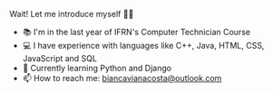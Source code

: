 Wait! Let me introduce myself 👩‍💻
- 📚 I'm in the last year of IFRN's Computer Technician Course
- 💻 I have experience with languages like C++, Java, HTML, CSS, JavaScript and SQL
- 🌱 Currently learning Python and Django
- 📫 How to reach me: biancavianacosta@outlook.com

<!---
biancavn/biancavn is a ✨ special ✨ repository because its `README.md` (this file) appears on your GitHub profile.
You can click the Preview link to take a look at your changes.
--->
